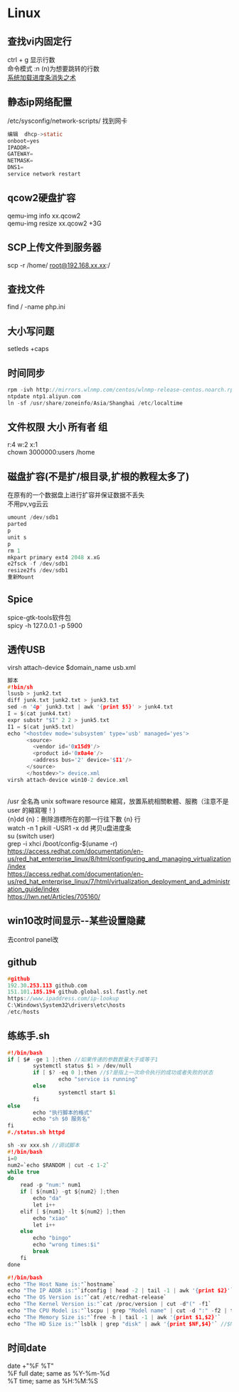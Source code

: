 # Linux

## 查找vi内固定行
ctrl + g 显示行数 <br>
命令模式   :n   (n)为想要跳转的行数 <br>
[系统加载进度条消失之术](https://www.cnblogs.com/silly-bird/p/10648169.html)

## 静态ip网络配置
/etc/sysconfig/network-scripts/ 找到网卡
```c
编辑  dhcp->static 
onboot=yes
IPADDR=
GATEWAY=
NETMASK=
DNS1=
service network restart
```
## qcow2硬盘扩容
qemu-img info xx.qcow2 <br>
qemu-img resize xx.qcow2 +3G 

## SCP上传文件到服务器 
scp -r /home/ root@192.168.xx.xx:/

## 查找文件
find / -name php.ini

## 大小写问题
setleds +caps

## 时间同步
```c
rpm -ivh http://mirrors.wlnmp.com/centos/wlnmp-release-centos.noarch.rpm
ntpdate ntp1.aliyun.com
ln -sf /usr/share/zoneinfo/Asia/Shanghai /etc/localtime
```

## 文件权限 大小 所有者 组
r:4 w:2 x:1 <br>
chown 3000000:users /home

## 磁盘扩容(不是扩/根目录,扩根的教程太多了)
在原有的一个数据盘上进行扩容并保证数据不丢失<br>
不用pv,vg云云<br>
```c
umount /dev/sdb1
parted
p
unit s
p
rm 1
mkpart primary ext4 2048 x.xG
e2fsck -f /dev/sdb1
resize2fs /dev/sdb1
重新Mount
```

## Spice
spice-gtk-tools软件包<br>
spicy -h 127.0.0.1 -p 5900

## 透传USB
virsh attach-device $domain_name usb.xml
```c
脚本
#!bin/sh
lsusb > junk2.txt
diff junk.txt junk2.txt > junk3.txt
sed -n '4p' junk3.txt | awk '{print $5}' > junk4.txt
I = $(cat junk4.txt) 
expr substr "$I" 2 2 > junk5.txt
I1 = $(cat junk5.txt)
echo "<hostdev mode='subsystem' type='usb' managed='yes'>
      <source>
        <vendor id='0x15d9'/>
        <product id='0x0a4e'/>
        <address bus='2' device='$I1'/>
      </source>
      </hostdev>"> device.xml
virsh attach-device win10-2 device.xml    
```

##
/usr 全名為 unix software resource 縮寫，放置系統相關軟體、服務（注意不是 user 的縮寫喔！)<br>
{n}dd {n}：刪除游標所在的那一行往下數 {n} 行<br>
watch -n 1 pkill -USR1 -x dd 拷贝u盘进度条<br>
su (switch user)<br>
grep -i xhci /boot/config-$(uname -r)<br>
https://access.redhat.com/documentation/en-us/red_hat_enterprise_linux/8/html/configuring_and_managing_virtualization/index<br>
https://access.redhat.com/documentation/en-us/red_hat_enterprise_linux/7/html/virtualization_deployment_and_administration_guide/index<br>
https://lwn.net/Articles/705160/
## win10改时间显示--某些设置隐藏
去control panel改

## github
```c
#github
192.30.253.113 github.com
151.101.185.194 github.global.ssl.fastly.net
https://www.ipaddress.com/ip-lookup
C:\Windows\System32\drivers\etc\hosts
/etc/hosts
```

## 练练手.sh
```c
#!/bin/bash
if [ $# -ge 1 ];then //如果传递的参数数量大于或等于1
        systemctl status $1 > /dev/null
        if [ $? -eq 0 ];then //$?是指上一次命令执行的成功或者失败的状态
                echo "service is running"
        else
                systemctl start $1
        fi
else
        echo "执行脚本的格式"
        echo "sh $0 服务名"
fi
#./status.sh httpd
```
```c
sh -xv xxx.sh //调试脚本
#!/bin/bash
i=0            
num2=`echo $RANDOM | cut -c 1-2`        
while true     
do
    read -p "num:" num1   
    if [ ${num1} -gt ${num2} ];then     
        echo "da"   
        let i++                 
    elif [ ${num1} -lt ${num2} ];then  
        echo "xiao"    
        let i++                
    else
        echo "bingo"   
        echo "wrong times:$i"     
        break                  
    fi
done
```
```c
#!/bin/bash
echo "The Host Name is:"`hostname`
echo "The IP ADDR is:"`ifconfig | head -2 | tail -1 | awk '{print $2}'`
echo "The OS Version is:"`cat /etc/redhat-release`
echo "The Kernel Version is:"`cat /proc/version | cut -d"(" -f1`
echo "The CPU Model is:"`lscpu | grep "Model name" | cut -d ":" -f2 | tr -s " "` //以:为分割符号，第二个field -s 删除所有重复出现字符序列，只保留第一个；即将重复出现字符串压缩为一个字符串
echo "The Memory Size is:"`free -h | tail -1 | awk '{print $1,$2}'`
echo "The HD Size is:"`lsblk | grep "disk" | awk '{print $NF,$4}'` //$NF代表 ：最后一个Field(列)
```

## 时间date
date +"%F %T"<br>
%F  full date; same as %Y-%m-%d<br>
%T  time; same as %H:%M:%S<br>
